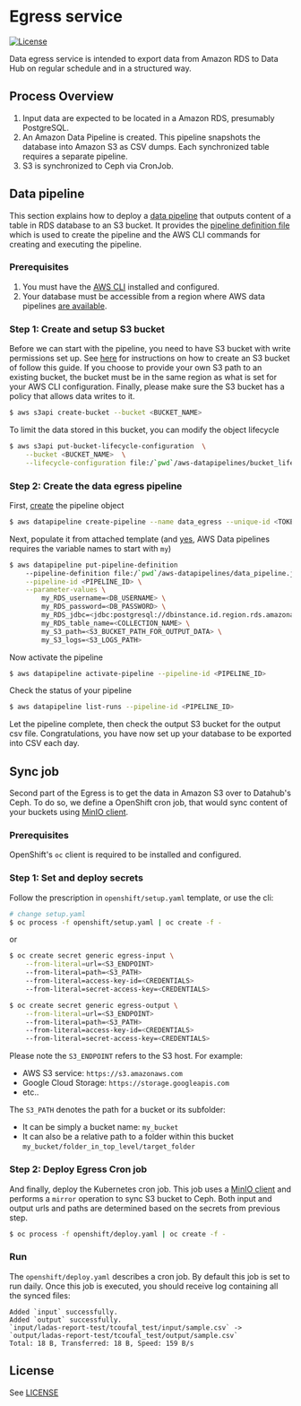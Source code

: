 # Egress service

[![License](https://img.shields.io/badge/license-APACHE2-blue.svg)](https://www.apache.org/licenses/LICENSE-2.0.html)

Data egress service is intended to export data from Amazon RDS to Data Hub on regular schedule and in a structured way.

## Process Overview

1. Input data are expected to be located in a Amazon RDS, presumably PostgreSQL.
2. An Amazon Data Pipeline is created. This pipeline snapshots the database into Amazon S3 as CSV dumps. Each synchronized table requires a separate pipeline.
3. S3 is synchronized to Ceph via CronJob.

## Data pipeline

This section explains how to deploy a [data pipeline](https://aws.amazon.com/datapipeline/) that outputs content of a table in RDS database to an S3 bucket. It provides the [pipeline definition file](http://docs.aws.amazon.com/datapipeline/latest/DeveloperGuide/dp-writing-pipeline-definition.html) which is used to create the pipeline and the AWS CLI commands for creating and executing the pipeline.

### Prerequisites

1. You must have the [AWS CLI](https://github.com/aws/aws-cli) installed and configured.
2. Your database must be accessible from a region where AWS data pipelines [are available](https://aws.amazon.com/about-aws/whats-new/2014/02/20/aws-data-pipeline-now-available-in-four-new-regions/).

### Step 1: Create and setup S3 bucket

Before we can start with the pipeline, you need to have S3 bucket with write permissions set up. See [here](http://docs.aws.amazon.com/AmazonS3/latest/UG/CreatingaBucket.html) for instructions on how to create an S3 bucket of follow this guide. If you choose to provide your own S3 path to an existing bucket, the bucket must be in the same region as what is set for your AWS CLI configuration. Finally, please make sure the S3 bucket has a policy that allows data writes to it.

```sh
$ aws s3api create-bucket --bucket <BUCKET_NAME>
```

To limit the data stored in this bucket, you can modify the object lifecycle

```sh
$ aws s3api put-bucket-lifecycle-configuration  \
    --bucket <BUCKET_NAME>  \
    --lifecycle-configuration file:/`pwd`/aws-datapipelines/bucket_lifecycle.json
```

### Step 2: Create the data egress pipeline

First, [create](https://docs.aws.amazon.com/cli/latest/reference/datapipeline/create-pipeline.html) the pipeline object

```sh
$ aws datapipeline create-pipeline --name data_egress --unique-id <TOKEN>
```

Next, populate it from attached template (and [yes](https://docs.aws.amazon.com/datapipeline/latest/DeveloperGuide/dp-custom-templates.html#add-pipeline-variables), AWS Data pipelines requires the variable names to start with `my`)

```sh
$ aws datapipeline put-pipeline-definition
    --pipeline-definition file:/`pwd`/aws-datapipelines/data_pipeline.json \
    --pipeline-id <PIPELINE_ID> \
    --parameter-values \
        my_RDS_username=<DB_USERNAME> \
        my_RDS_password=<DB_PASSWORD> \
        my_RDS_jdbc=<jdbc:postgresql://dbinstance.id.region.rds.amazonaws.com:5432/dbname> \
        my_RDS_table_name=<COLLECTION_NAME> \
        my_S3_path=<S3_BUCKET_PATH_FOR_OUTPUT_DATA> \
        my_S3_logs=<S3_LOGS_PATH>
```

Now activate the pipeline

```sh
$ aws datapipeline activate-pipeline --pipeline-id <PIPELINE_ID>
```

Check the status of your pipeline

```sh
$ aws datapipeline list-runs --pipeline-id <PIPELINE_ID>
```

Let the pipeline complete, then check the output S3 bucket for the output csv file. Congratulations, you have now set up your database to be exported into CSV each day.

## Sync job

Second part of the Egress is to get the data in Amazon S3 over to Datahub's Ceph. To do so, we define a OpenShift cron job, that would sync content of your buckets using [MinIO client](https://docs.min.io/docs/minio-client-quickstart-guide.html).

### Prerequisites

OpenShift's `oc` client is required to be installed and configured.

### Step 1: Set and deploy secrets

Follow the prescription in `openshift/setup.yaml` template, or use the cli:

```sh
# change setup.yaml
$ oc process -f openshift/setup.yaml | oc create -f -
```

or

```sh
$ oc create secret generic egress-input \
    --from-literal=url=<S3_ENDPOINT>
    --from-literal=path=<S3_PATH>
    --from-literal=access-key-id=<CREDENTIALS>
    --from-literal=secret-access-key=<CREDENTIALS>

$ oc create secret generic egress-output \
    --from-literal=url=<S3_ENDPOINT>
    --from-literal=path=<S3_PATH>
    --from-literal=access-key-id=<CREDENTIALS>
    --from-literal=secret-access-key=<CREDENTIALS>
```

Please note the `S3_ENDPOINT` refers to the S3 host. For example:

- AWS S3 service: `https://s3.amazonaws.com`
- Google Cloud Storage: `https://storage.googleapis.com`
- etc..

The `S3_PATH` denotes the path for a bucket or its subfolder:

- It can be simply a bucket name: `my_bucket`
- It can also be a relative path to a folder within this bucket `my_bucket/folder_in_top_level/target_folder`

### Step 2: Deploy Egress Cron job

And finally, deploy the Kubernetes cron job. This job uses a [MinIO client](https://docs.min.io/docs/minio-client-quickstart-guide.html) and performs a `mirror` operation to sync S3 bucket to Ceph. Both input and output urls and paths are determined based on the secrets from previous step.

```sh
$ oc process -f openshift/deploy.yaml | oc create -f -
```

### Run

The `openshift/deploy.yaml` describes a cron job. By default this job is set to run daily. Once this job is executed, you should receive log containing all the synced files:

```
Added `input` successfully.
Added `output` successfully.
`input/ladas-report-test/tcoufal_test/input/sample.csv` -> `output/ladas-report-test/tcoufal_test/output/sample.csv`
Total: 18 B, Transferred: 18 B, Speed: 159 B/s
```

## License

See [LICENSE](LICENSE)
